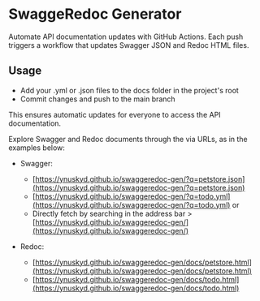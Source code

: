 
# SwaggeRedoc Generator

Automate API documentation updates with GitHub Actions. Each push triggers a workflow that updates Swagger JSON and Redoc HTML files.

## Usage

- Add your .yml or .json files to the docs folder in the project's root
- Commit changes and push to the main branch

This ensures automatic updates for everyone to access the API documentation.

Explore Swagger and Redoc documents through the via URLs, as in the examples below:

   - Swagger:
       - [https://ynuskyd.github.io/swaggeredoc-gen/?q=petstore.json](https://ynuskyd.github.io/swaggeredoc-gen/?q=petstore.json)
       - [https://ynuskyd.github.io/swaggeredoc-gen/?q=todo.yml](https://ynuskyd.github.io/swaggeredoc-gen/?q=todo.yml) or
       - Directly fetch by searching in the address bar > [https://ynuskyd.github.io/swaggeredoc-gen/](https://ynuskyd.github.io/swaggeredoc-gen/)

   - Redoc:
     - [https://ynuskyd.github.io/swaggeredoc-gen/docs/petstore.html](https://ynuskyd.github.io/swaggeredoc-gen/docs/petstore.html)
     - [https://ynuskyd.github.io/swaggeredoc-gen/docs/todo.html](https://ynuskyd.github.io/swaggeredoc-gen/docs/todo.html)

